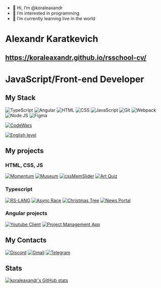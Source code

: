 - 👋 Hi, I’m @koraleaxandr
- 👀 I’m interested in programming
- 🌱 I’m currently learning live in the world
# Alexandr Karatkevich
  
## <https://koraleaxandr.github.io/rsschool-cv/>
# JavaScript/Front-end Developer

## My Stack
![TypeScript](https://img.shields.io/badge/Type_Script-blue?style=flat-square-endpoint&logo=typescript&labelColor=F3F3F3&logoColor=blue)
![Angular](https://img.shields.io/badge/Angular-D83A56?style=flat-square-endpoint&logo=angular&labelColor=F3F3F3&logoColor=D83A56)
![HTML](https://img.shields.io/badge/HTML-D83A56?style=flat-square-endpoint&logo=html5&labelColor=F3F3F3) ![CSS](https://img.shields.io/badge/CSS-6E85B2?style=flat-square-endpoint&logo=css3) ![JavaScript](https://img.shields.io/badge/JavaScript-5089C6?style=flat-square-endpoint&logo=javascript&logoColor=)
  ![Git](https://img.shields.io/badge/Git-6E85B2?style=flat-square-endpoint&logo=git&logoColor=) ![Webpack](https://img.shields.io/badge/Webpack-blue?style=flat-square-endpoint&logo=webpack&labelColor=F3F3F3&logoColor=blue) ![Node JS](https://img.shields.io/badge/Node_JS-EADEDE?style=flat-square-endpoint&logo=nodedotjs&logoColor=) ![Figma](https://img.shields.io/badge/Figma-892CDC?style=flat-square-endpoint&logo=figma&logoColor=892CDC&labelColor=EADEDE)

[![CodeWars](https://www.codewars.com/users/koraleaxandr/badges/large)
](https://www.codewars.com/users/koraleaxandr)

[![English level](https://img.shields.io/badge/English-B1-2D46B9?style=flat-square-endpoint&labelColor=EADEDE&logoColor=2D46B9)]()

## My projects
### HTML, CSS, JS
[![Momentum](https://img.shields.io/badge/Momentum-3F3351?style=flat-square-endpoint&logo=github&logoColor=3F3351&labelColor=F3F3F3)](https://rolling-scopes-school.github.io/koraleaxandr-JSFE2021Q3/momentum/) 
[![Museum](https://img.shields.io/badge/Museum-3F3351?style=flat-square-endpoint&logo=github&logoColor=3F3351&labelColor=F3F3F3)](https://rolling-scopes-school.github.io/koraleaxandr-JSFE2021Q3/museum/)
[![cssMemSlider](https://img.shields.io/badge/cssMemSlider-3F3351?style=flat-square-endpoint&logo=github&logoColor=3F3351&labelColor=F3F3F3)](https://koraleaxandr.github.io/cssMemSlider/cssMemSlider)
[![Art Quiz](https://img.shields.io/badge/Art_Quiz-3F3351?style=flat-square-endpoint&logo=github&logoColor=3F3351&labelColor=F3F3F3)](https://rolling-scopes-school.github.io/koraleaxandr-JSFE2021Q3/art-quiz/)
### Typescript
[![RS-LANG](https://img.shields.io/badge/RS_LANG-green?style=flat-square-endpoint&logo=github&logoColor=3F3351&labelColor=F3F3F3)](https://ihar-dev.github.io/rslang/app/)
[![Async Race](https://img.shields.io/badge/Async_Race-green?style=flat-square-endpoint&logo=github&logoColor=3F3351&labelColor=F3F3F3)]([https://ihar-dev.github.io/rslang/app/](https://koraleaxandr.github.io/rsschool-cv/asyncrace/dist/))
[![Christmas Tree](https://img.shields.io/badge/Christmas_Tree-266e31?style=flat-square-endpoint&logo=github&logoColor=3F3351&labelColor=F3F3F3)](https://rolling-scopes-school.github.io/koraleaxandr-JSFE2021Q3/christmas-task/dist/)
[![News Portal](https://img.shields.io/badge/News_Portal-3F3351?style=flat-square-endpoint&logo=github&logoColor=3F3351&labelColor=F3F3F3)](https://rolling-scopes-school.github.io/koraleaxandr-JSFE2021Q3/migration-to-TypeScript/dist)   
 ### Angular projects
[![Youtube Client](https://img.shields.io/badge/Youtube%20Client-blue?style=flat-square-endpoint&logo=youtube&logoColor=2f80ed&labelColor=fff)](https://koraleaxandr.github.io/youtube-client)
[![Project Management App](https://img.shields.io/badge/Project_Management-7b1fa2?style=flat-square-endpoint&logo=github&logoColor=7b1fa2&labelColor=fff)](https://project-management-app-group14.netlify.app/)

## My Contacts
[![Discord](https://img.shields.io/badge/%40koraleaxandr%232545-blue?style=flat-square-endpoint&logo=discord&logoColor=blue&labelColor=EEEEEE)](https://discord.com/) [![Gmail](https://img.shields.io/badge/Gmail-koraleaxandr-red?style=flat-square-endpoint&logo=gmail&logoColor=red&labelColor=FFFFFF)](mailto:koraleaxandr@gmail.com) [![Telegram](https://img.shields.io/badge/%40koraleaxandr-blue?style=flat-square-endpoint&logo=telegram&logoColor=blue&labelColor=EEEEEE)](https://t.me/koraleaxandr/)

## Stats
[![koraleaxandr's GitHub stats](https://github-readme-stats.vercel.app/api?username=koraleaxandr&hide=stars,issues,contribs&show_icons=true&theme=dark)](https://github.com/koraleaxandr/github-readme-stats)
